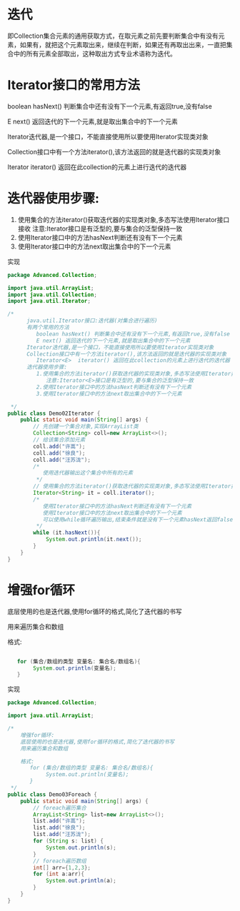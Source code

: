 <!-- toc -->

# 迭代

即Collection集合元素的通用获取方式，在取元素之前先要判断集合中有没有元素，如果有，就把这个元素取出来，继续在判断，如果还有再取出出来，一直把集合中的所有元素全部取出，这种取出方式专业术语称为迭代。

# Iterator接口的常用方法

boolean hasNext() 判断集合中还有没有下一个元素,有返回true,没有false

E next() 返回迭代的下一个元素,就是取出集合中的下一个元素

Iterator迭代器,是一个接口，不能直接使用所以要使用Iterator实现类对象

Collection接口中有一个方法iterator(),该方法返回的就是迭代器的实现类对象

Iterator<E>  iterator() 返回在此collection的元素上进行迭代的迭代器

# 迭代器使用步骤:

1. 使用集合的方法iterator()获取迭代器的实现类对象,多态写法使用Iterator接口接收
   注意:Iterator<E>接口是有泛型的,要与集合的泛型保持一致
2. 使用Iterator接口中的方法hasNext判断还有没有下一个元素
3. 使用Iterator接口中的方法next取出集合中的下一个元素

实现

```java
package Advanced.Collection;

import java.util.ArrayList;
import java.util.Collection;
import java.util.Iterator;

/*
      java.util.Iterator接口:迭代器(对集合进行遍历)
      有两个常用的方法
         boolean hasNext() 判断集合中还有没有下一个元素,有返回true,没有false
         E next() 返回迭代的下一个元素,就是取出集合中的下一个元素
      Iterator迭代器,是一个接口，不能直接使用所以要使用Iterator实现类对象
      Collection接口中有一个方法iterator(),该方法返回的就是迭代器的实现类对象
         Iterator<E>  iterator() 返回在此collection的元素上进行迭代的迭代器
      迭代器使用步骤:
         1.使用集合的方法iterator()获取迭代器的实现类对象,多态写法使用Iterator接口接收
            注意:Iterator<E>接口是有泛型的,要与集合的泛型保持一致
         2.使用Iterator接口中的方法hasNext判断还有没有下一个元素
         3.使用Iterator接口中的方法next取出集合中的下一个元素

 */
public class Demo02Iterator {
    public static void main(String[] args) {
        // 先创建一个集合对象,实现ArrayList类
        Collection<String> coll=new ArrayList<>();
        // 给该集合添加元素
        coll.add("许嵩");
        coll.add("徐良");
        coll.add("汪苏泷");
        /*
           使用迭代器输出这个集合中所有的元素
         */
        // 使用集合的方法iterator()获取迭代器的实现类对象,多态写法使用Iterator接口接收
        Iterator<String> it = coll.iterator();
        /*
           使用Iterator接口中的方法hasNext判断还有没有下一个元素
           使用Iterator接口中的方法next取出集合中的下一个元素
           可以使用while循环遍历输出,结束条件就是没有下一个元素hasNext返回false
         */
        while (it.hasNext()){
            System.out.println(it.next());
        }
    }
}
```

# 增强for循环

底层使用的也是迭代器,使用for循环的格式,简化了迭代器的书写

用来遍历集合和数组

格式:

```java

   for (集合/数组的类型 变量名: 集合名/数组名){
        System.out.println(变量名);
   }
```

实现

```java
package Advanced.Collection;

import java.util.ArrayList;

/*
    增强for循环:
    底层使用的也是迭代器,使用for循环的格式,简化了迭代器的书写
    用来遍历集合和数组

    格式:
       for (集合/数组的类型 变量名: 集合名/数组名){
            System.out.println(变量名);
       }
 */
public class Demo03Foreach {
    public static void main(String[] args) {
        // foreach遍历集合
        ArrayList<String> list=new ArrayList<>();
        list.add("许嵩");
        list.add("徐良");
        list.add("汪苏泷");
        for (String s: list) {
            System.out.println(s);
        }
        // foreach遍历数组
        int[] arr={1,2,3};
        for (int a:arr){
            System.out.println(a);
        }
    }
}
```

